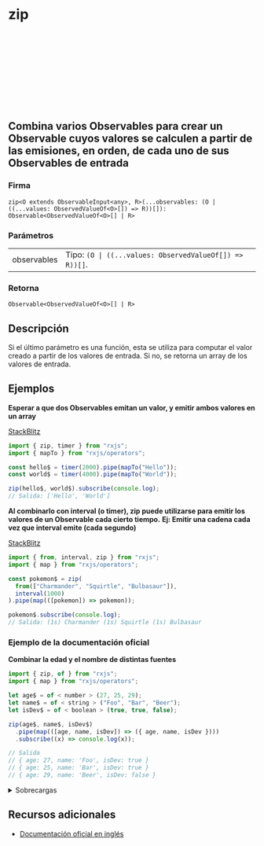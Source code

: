<div class="page-heading">

# zip

<a target="_blank" href="https://github.com/ReactiveX/rxjs/blob/master/src/internal/observable/zip.ts">
<svg>
  <use xlink:href="/assets/icons/github.svg#github"></use>
</svg>
</a>
</div>

<h2 class="subtitle"> Combina varios Observables para crear un Observable cuyos valores se calculen a partir de las emisiones, en orden, de cada uno de sus Observables de entrada
</h2>

### Firma

`zip<O extends ObservableInput<any>, R>(...observables: (O | ((...values: ObservedValueOf<O>[]) => R))[]): Observable<ObservedValueOf<O>[] | R>`

### Parámetros

<table>
<tr><td>observables</td><td>Tipo: <code>(O | ((...values: ObservedValueOf[]) => R))[]</code>.</td></tr>
</table>

### Retorna

`Observable<ObservedValueOf<O>[] | R>`

## Descripción

Si el último parámetro es una función, esta se utiliza para computar el valor creado a partir de los valores de entrada. Si no, se retorna un array de los valores de entrada.

## Ejemplos

**Esperar a que dos Observables emitan un valor, y emitir ambos valores en un array**

<a target="_blank" href="https://stackblitz.com/edit/docu-rxjs-zip?file=index.ts">StackBlitz</a>

```javascript
import { zip, timer } from "rxjs";
import { mapTo } from "rxjs/operators";

const hello$ = timer(2000).pipe(mapTo("Hello"));
const world$ = timer(4000).pipe(mapTo("World"));

zip(hello$, world$).subscribe(console.log);
// Salida: ['Hello', 'World']
```

**Al combinarlo con interval (o timer), zip puede utilizarse para emitir los valores de un Observable cada cierto tiempo.**
**Ej: Emitir una cadena cada vez que interval emite (cada segundo)**

<a target="_blank" href="https://stackblitz.com/edit/docu-rxjs-zip-2?file=index.ts">StackBlitz</a>

```javascript
import { from, interval, zip } from "rxjs";
import { map } from "rxjs/operators";

const pokemon$ = zip(
  from(["Charmander", "Squirtle", "Bulbasaur"]),
  interval(1000)
).pipe(map(([pokemon]) => pokemon));

pokemon$.subscribe(console.log);
// Salida: (1s) Charmander (1s) Squirtle (1s) Bulbasaur
```

### Ejemplo de la documentación oficial

**Combinar la edad y el nombre de distintas fuentes**

```javascript
import { zip, of } from "rxjs";
import { map } from "rxjs/operators";

let age$ = of < number > (27, 25, 29);
let name$ = of < string > ("Foo", "Bar", "Beer");
let isDev$ = of < boolean > (true, true, false);

zip(age$, name$, isDev$)
  .pipe(map(([age, name, isDev]) => ({ age, name, isDev })))
  .subscribe((x) => console.log(x));

// Salida
// { age: 27, name: 'Foo', isDev: true }
// { age: 25, name: 'Bar', isDev: true }
// { age: 29, name: 'Beer', isDev: false }
```

<details>
<summary>Sobrecargas</summary>
<div class="overload-container">

<div class="overload-section">

### Firma

`zip(v1: O1, resultSelector: (v1: ObservedValueOf<O1>) => R): Observable<R>`

### Parámetros

<table>
<tr><td>v1</td><td>Tipo: <code>O1</code>.</td></tr>
<tr><td>resultSelector</td><td>Tipo: <code>(v1: ObservedValueOf) => R</code>.</td></tr>
</table>

### Retorna

`Observable<R>`

</div>

<div class="overload-section">

### Firma

`zip(v1: O1, v2: O2, resultSelector: (v1: ObservedValueOf<O1>, v2: ObservedValueOf<O2>) => R): Observable<R>`

### Parámetros

<table>
<tr><td>v1</td><td>Tipo: <code>O1</code>.</td></tr>
<tr><td>v2</td><td>Tipo: <code>O2</code>.</td></tr>
<tr><td>resultSelector</td><td>Tipo: <code>(v1: ObservedValueOf, v2: ObservedValueOf) => R</code>.</td></tr>
</table>

### Retorna

`Observable<R>`

</div>

<div class="overload-section">

### Firma

`zip(v1: O1, v2: O2, v3: O3, resultSelector: (v1: ObservedValueOf<O1>, v2: ObservedValueOf<O2>, v3: ObservedValueOf<O3>) => R): Observable<R>`

### Parámetros

<table>
<tr><td>v1</td><td>Tipo: <code>O1</code>.</td></tr>
<tr><td>v2</td><td>Tipo: <code>O2</code>.</td></tr>
<tr><td>v3</td><td>Tipo: <code>O3</code>.</td></tr>
<tr><td>resultSelector</td><td>Tipo: <code>(v1: ObservedValueOf, v2: ObservedValueOf, v3: ObservedValueOf) => R</code>.</td></tr>
</table>

### Retorna

`Observable<R>`

</div>

<div class="overload-section">

### Firma

`zip(v1: O1, v2: O2, v3: O3, v4: O4, resultSelector: (v1: ObservedValueOf<O1>, v2: ObservedValueOf<O2>, v3: ObservedValueOf<O3>, v4: ObservedValueOf<O4>) => R): Observable<R>`

### Parámetros

<table>
<tr><td>v1</td><td>Tipo: <code>O1</code>.</td></tr>
<tr><td>v2</td><td>Tipo: <code>O2</code>.</td></tr>
<tr><td>v3</td><td>Tipo: <code>O3</code>.</td></tr>
<tr><td>v4</td><td>Tipo: <code>O4</code>.</td></tr>
<tr><td>resultSelector</td><td>Tipo: <code>(v1: ObservedValueOf, v2: ObservedValueOf, v3: ObservedValueOf, v4: ObservedValueOf) => R</code>.</td></tr>
</table>

### Retorna

`Observable<R>`

</div>

<div class="overload-section">

### Firma

`zip(v1: O1, v2: O2, v3: O3, v4: O4, v5: O5, resultSelector: (v1: ObservedValueOf<O1>, v2: ObservedValueOf<O2>, v3: ObservedValueOf<O3>, v4: ObservedValueOf<O4>, v5: ObservedValueOf<O5>) => R): Observable<R>`

### Parámetros

<table>
<tr><td>v1</td><td>Tipo: <code>O1</code>.</td></tr>
<tr><td>v2</td><td>Tipo: <code>O2</code>.</td></tr>
<tr><td>v3</td><td>Tipo: <code>O3</code>.</td></tr>
<tr><td>v4</td><td>Tipo: <code>O4</code>.</td></tr>
<tr><td>v5</td><td>Tipo: <code>O5</code>.</td></tr>
<tr><td>resultSelector</td><td>Tipo: <code>(v1: ObservedValueOf, v2: ObservedValueOf, v3: ObservedValueOf, v4: ObservedValueOf, v5: ObservedValueOf) => R</code>.</td></tr>
</table>

### Retorna

`Observable<R>`

</div>

<div class="overload-section">

### Firma

`zip(v1: O1, v2: O2, v3: O3, v4: O4, v5: O5, v6: O6, resultSelector: (v1: ObservedValueOf<O1>, v2: ObservedValueOf<O2>, v3: ObservedValueOf<O3>, v4: ObservedValueOf<O4>, v5: ObservedValueOf<O5>, v6: ObservedValueOf<O6>) => R): Observable<R>`

### Parámetros

<table>
<tr><td>v1</td><td>Tipo: <code>O1</code>.</td></tr>
<tr><td>v2</td><td>Tipo: <code>O2</code>.</td></tr>
<tr><td>v3</td><td>Tipo: <code>O3</code>.</td></tr>
<tr><td>v4</td><td>Tipo: <code>O4</code>.</td></tr>
<tr><td>v5</td><td>Tipo: <code>O5</code>.</td></tr>
<tr><td>v6</td><td>Tipo: <code>O6</code>.</td></tr>
<tr><td>resultSelector</td><td>Tipo: <code>(v1: ObservedValueOf, v2: ObservedValueOf, v3: ObservedValueOf, v4: ObservedValueOf, v5: ObservedValueOf, v6:</code> ObservedValueOf) => R.</td></tr>
</table>

### Retorna

`Observable<R>`

</div>

<div class="overload-section">

### Firma

`zip(v1: O1, v2: O2): Observable<[ObservedValueOf<O1>, ObservedValueOf<O2>]>`

### Parámetros

<table>
<tr><td>v1</td><td>Tipo: <code>O1</code>.</td></tr>
<tr><td>v2</td><td>Tipo: <code>O2</code>.</td></tr>
</table>

### Retorna

`Observable<[ObservedValueOf<O1>, ObservedValueOf<O2>]>`

</div>

<div class="overload-section">

### Firma

`zip(v1: O1, v2: O2, v3: O3): Observable<[ObservedValueOf<O1>, ObservedValueOf<O2>, ObservedValueOf<O3>]>`

### Parámetros

<table>
<tr><td>v1</td><td>Tipo: <code>O1</code>.</td></tr>
<tr><td>v2</td><td>Tipo: <code>O2</code>.</td></tr>
<tr><td>v3</td><td>Tipo: <code>O3</code>.</td></tr>
</table>

### Retorna

`Observable<[ObservedValueOf<O1>, ObservedValueOf<O2>, ObservedValueOf<O3>]>`

</div>

<div class="overload-section">

### Firma

`zip(v1: O1, v2: O2, v3: O3, v4: O4): Observable<[ObservedValueOf<O1>, ObservedValueOf<O2>, ObservedValueOf<O3>, ObservedValueOf<O4>]>`

### Parámetros

<table>
<tr><td>v1</td><td>Tipo: <code>O1</code>.</td></tr>
<tr><td>v2</td><td>Tipo: <code>O2</code>.</td></tr>
<tr><td>v3</td><td>Tipo: <code>O3</code>.</td></tr>
<tr><td>v4</td><td>Tipo: <code>O4</code>.</td></tr>
</table>

### Retorna

`Observable<[ObservedValueOf<O1>, ObservedValueOf<O2>, ObservedValueOf<O3>, ObservedValueOf<O4>]>`

</div>

<div class="overload-section">

### Firma

zip(v1: O1, v2: O2, v3: O3, v4: O4, v5: O5): Observable<[ObservedValueOf<O1>, ObservedValueOf<O2>, ObservedValueOf<O3>, `ObservedValueOf<O4>, ObservedValueOf<O5>]>`

### Parámetros

<table>
<tr><td>v1</td><td>Tipo: <code>O1</code>.</td></tr>
<tr><td>v2</td><td>Tipo: <code>O2</code>.</td></tr>
<tr><td>v3</td><td>Tipo: <code>O3</code>.</td></tr>
<tr><td>v4</td><td>Tipo: <code>O4</code>.</td></tr>
<tr><td>v5</td><td>Tipo: <code>O5</code>.</td></tr>
</table>

### Retorna

`Observable<[ObservedValueOf<O1>, ObservedValueOf<O2>, ObservedValueOf<O3>, ObservedValueOf<O4>, ObservedValueOf<O5>]>`

</div>

<div class="overload-section">

### Firma

`zip(v1: O1, v2: O2, v3: O3, v4: O4, v5: O5, v6: O6): Observable<[ObservedValueOf<O1>, ObservedValueOf<O2>, ObservedValueOf<O3>, ObservedValueOf<O4>, ObservedValueOf<O5>, ObservedValueOf<O6>]>`

### Parámetros

<table>
<tr><td>v1</td><td>Tipo: <code>O1</code>.</td></tr>
<tr><td>v2</td><td>Tipo: <code>O2</code>.</td></tr>
<tr><td>v3</td><td>Tipo: <code>O3</code>.</td></tr>
<tr><td>v4</td><td>Tipo: <code>O4</code>.</td></tr>
<tr><td>v5</td><td>Tipo: <code>O5</code>.</td></tr>
<tr><td>v6</td><td>Tipo: <code>O6</code>.</td></tr>
</table>

### Retorna

`Observable<[ObservedValueOf<O1>, ObservedValueOf<O2>, ObservedValueOf<O3>, ObservedValueOf<O4>, ObservedValueOf<O5>, ObservedValueOf<O6>]>`

</div>

<div class="overload-section">

### Firma

`zip(array: O[]): Observable<ObservedValueOf<O>[]>`

### Parámetros

<table>
<tr><td>array</td><td>Tipo: <code>O[]</code>.</td></tr>
</table>

### Retorna

`Observable<ObservedValueOf<O>[]>`

</div>

<div class="overload-section">

### Firma

`zip(array: any[]): Observable<R>`

### Parámetros

<table>
<tr><td>array</td><td>Tipo: <code>any[]</code>.</td></tr>
</table>

### Retorna

`Observable<R>`

</div>

<div class="overload-section">

### Firma

`zip(array: O[], resultSelector: (...values: ObservedValueOf<O>[]) => R): Observable<R>`

### Parámetros

<table>
<tr><td>array</td><td>Tipo: <code>O[]</code>.</td></tr>
<tr><td>resultSelector</td><td>Tipo: <code>(...values: ObservedValueOf[]) => R</code>.</td></tr>
</table>

### Retorna

`Observable<R>`

</div>

<div class="overload-section">

### Firma

`zip(array: any[], resultSelector: (...values: any[]) => R): Observable<R>`

### Parámetros

<table>
<tr><td>array</td><td>Tipo: <code>any[]</code>.</td></tr>
<tr><td>resultSelector</td><td>Tipo: <code>(...values: any[]) => R</code>.</td></tr>
</table>

### Retorna

`Observable<R>`

</div>

<div class="overload-section">

### Firma

`zip(...observables: O[]): Observable<ObservedValueOf<O>[]>`

### Parámetros

<table>
<tr><td>observables</td><td>Tipo: <code>O[]</code>.</td></tr>
</table>

### Retorna

`Observable<ObservedValueOf<O>[]>`

</div>

<div class="overload-section">

### Firma

`zip(...observables: (O | ((...values: ObservedValueOf<O>[]) => R))[]): Observable<R>`

### Parámetros

<table>
<tr><td>observables</td><td>Tipo: <code>(O | ((...values: ObservedValueOf[]) => R))[]</code>.</td></tr>
</table>

### Retorna

`Observable<R>`

</div>

<div class="overload-section">

### Firma

`zip(...observables: any[]): Observable<R>`

### Parámetros

<table>
<tr><td>observables</td><td>Tipo: <code>any[]</code>.</td></tr>
</table>

### Retorna

`Observable<R>`

</div>

</div>
</details>

## Recursos adicionales

- [Documentación oficial en inglés](https://rxjs.dev/api/index/function/zip)
